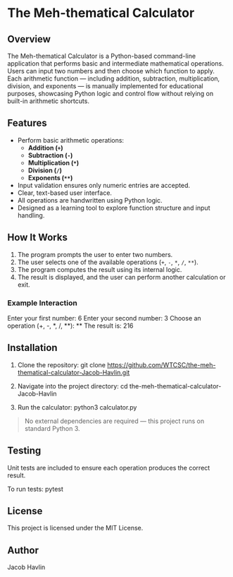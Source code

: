 # The Meh-thematical Calculator

## Overview
The Meh-thematical Calculator is a Python-based command-line application that performs basic and intermediate mathematical operations. Users can input two numbers and then choose which function to apply. Each arithmetic function — including addition, subtraction, multiplication, division, and exponents — is manually implemented for educational purposes, showcasing Python logic and control flow without relying on built-in arithmetic shortcuts.

## Features
- Perform basic arithmetic operations:
  - **Addition (`+`)**
  - **Subtraction (`-`)**
  - **Multiplication (`*`)**
  - **Division (`/`)**
  - **Exponents (`**`)**
- Input validation ensures only numeric entries are accepted.
- Clear, text-based user interface.
- All operations are handwritten using Python logic.
- Designed as a learning tool to explore function structure and input handling.

## How It Works
1. The program prompts the user to enter two numbers.
2. The user selects one of the available operations (`+`, `-`, `*`, `/`, `**`).
3. The program computes the result using its internal logic.
4. The result is displayed, and the user can perform another calculation or exit.

### Example Interaction


Enter your first number: 6
Enter your second number: 3
Choose an operation (+, -, *, /, **): **
The result is: 216

## Installation
1. Clone the repository:
   git clone https://github.com/WTCSC/the-meh-thematical-calculator-Jacob-Havlin.git

2. Navigate into the project directory:
   cd the-meh-thematical-calculator-Jacob-Havlin
   
3. Run the calculator:
   python3 calculator.py
  
> No external dependencies are required — this project runs on standard Python 3.

## Testing

Unit tests are included to ensure each operation produces the correct result.

To run tests:
    pytest

## License

This project is licensed under the MIT License.

## Author

Jacob Havlin
